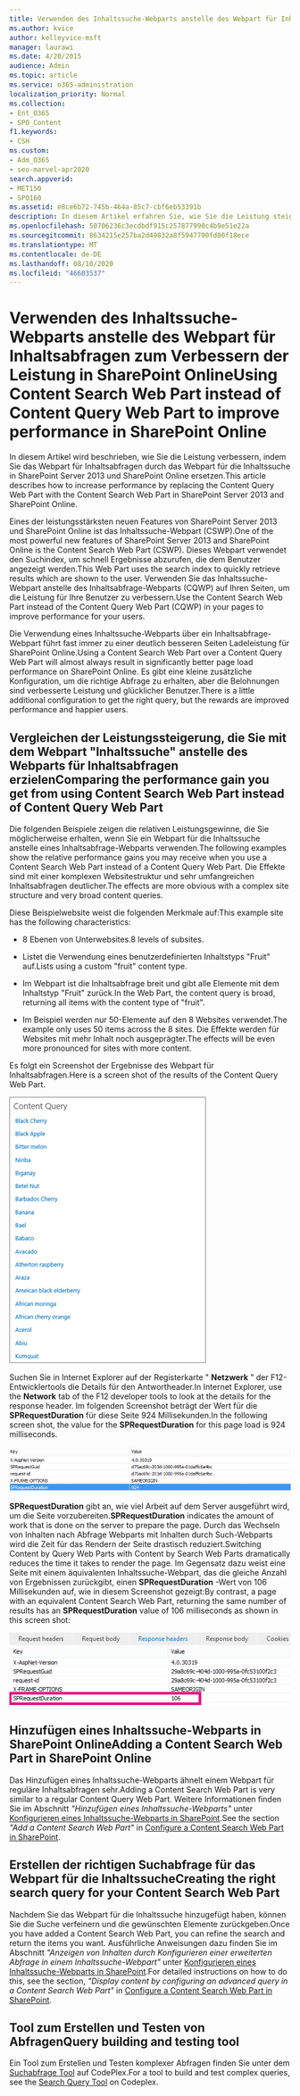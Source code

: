 ```yaml
---
title: Verwenden des Inhaltssuche-Webparts anstelle des Webpart für Inhaltsabfragen zum Verbessern der Leistung in SharePoint Online
ms.author: kvice
author: kelleyvice-msft
manager: laurawi
ms.date: 4/20/2015
audience: Admin
ms.topic: article
ms.service: o365-administration
localization_priority: Normal
ms.collection:
- Ent_O365
- SPO_Content
f1.keywords:
- CSH
ms.custom:
- Adm_O365
- seo-marvel-apr2020
search.appverid:
- MET150
- SPO160
ms.assetid: e8ce6b72-745b-464a-85c7-cbf6eb53391b
description: In diesem Artikel erfahren Sie, wie Sie die Leistung steigern, indem Sie das Webpart für Inhaltsabfragen durch das Webpart für die Inhaltssuche in SharePoint Server 2013 und SharePoint Online ersetzen.
ms.openlocfilehash: 50706236c3ecdbdf915c257877990c4b9e51e22a
ms.sourcegitcommit: 8634215e257ba2d49832a8f5947700fd00f18ece
ms.translationtype: MT
ms.contentlocale: de-DE
ms.lasthandoff: 08/10/2020
ms.locfileid: "46603537"
---
```

# <a name="using-content-search-web-part-instead-of-content-query-web-part-to-improve-performance-in-sharepoint-online"></a><span data-ttu-id="e67cf-103">Verwenden des Inhaltssuche-Webparts anstelle des Webpart für Inhaltsabfragen zum Verbessern der Leistung in SharePoint Online</span><span class="sxs-lookup"><span data-stu-id="e67cf-103">Using Content Search Web Part instead of Content Query Web Part to improve performance in SharePoint Online</span></span>

<span data-ttu-id="e67cf-104">In diesem Artikel wird beschrieben, wie Sie die Leistung verbessern, indem Sie das Webpart für Inhaltsabfragen durch das Webpart für die Inhaltssuche in SharePoint Server 2013 und SharePoint Online ersetzen.</span><span class="sxs-lookup"><span data-stu-id="e67cf-104">This article describes how to increase performance by replacing the Content Query Web Part with the Content Search Web Part in SharePoint Server 2013 and SharePoint Online.</span></span>
  
<span data-ttu-id="e67cf-105">Eines der leistungsstärksten neuen Features von SharePoint Server 2013 und SharePoint Online ist das Inhaltssuche-Webpart (CSWP).</span><span class="sxs-lookup"><span data-stu-id="e67cf-105">One of the most powerful new features of SharePoint Server 2013 and SharePoint Online is the Content Search Web Part (CSWP).</span></span> <span data-ttu-id="e67cf-106">Dieses Webpart verwendet den Suchindex, um schnell Ergebnisse abzurufen, die dem Benutzer angezeigt werden.</span><span class="sxs-lookup"><span data-stu-id="e67cf-106">This Web Part uses the search index to quickly retrieve results which are shown to the user.</span></span> <span data-ttu-id="e67cf-107">Verwenden Sie das Inhaltssuche-Webpart anstelle des Inhaltsabfrage-Webparts (CQWP) auf Ihren Seiten, um die Leistung für Ihre Benutzer zu verbessern.</span><span class="sxs-lookup"><span data-stu-id="e67cf-107">Use the Content Search Web Part instead of the Content Query Web Part (CQWP) in your pages to improve performance for your users.</span></span>
  
<span data-ttu-id="e67cf-108">Die Verwendung eines Inhaltssuche-Webparts über ein Inhaltsabfrage-Webpart führt fast immer zu einer deutlich besseren Seiten Ladeleistung für SharePoint Online.</span><span class="sxs-lookup"><span data-stu-id="e67cf-108">Using a Content Search Web Part over a Content Query Web Part will almost always result in significantly better page load performance on SharePoint Online.</span></span> <span data-ttu-id="e67cf-109">Es gibt eine kleine zusätzliche Konfiguration, um die richtige Abfrage zu erhalten, aber die Belohnungen sind verbesserte Leistung und glücklicher Benutzer.</span><span class="sxs-lookup"><span data-stu-id="e67cf-109">There is a little additional configuration to get the right query, but the rewards are improved performance and happier users.</span></span>
  
## <a name="comparing-the-performance-gain-you-get-from-using-content-search-web-part-instead-of-content-query-web-part"></a><span data-ttu-id="e67cf-110">Vergleichen der Leistungssteigerung, die Sie mit dem Webpart "Inhaltssuche" anstelle des Webparts für Inhaltsabfragen erzielen</span><span class="sxs-lookup"><span data-stu-id="e67cf-110">Comparing the performance gain you get from using Content Search Web Part instead of Content Query Web Part</span></span>

<span data-ttu-id="e67cf-111">Die folgenden Beispiele zeigen die relativen Leistungsgewinne, die Sie möglicherweise erhalten, wenn Sie ein Webpart für die Inhaltssuche anstelle eines Inhaltsabfrage-Webparts verwenden.</span><span class="sxs-lookup"><span data-stu-id="e67cf-111">The following examples show the relative performance gains you may receive when you use a Content Search Web Part instead of a Content Query Web Part.</span></span> <span data-ttu-id="e67cf-112">Die Effekte sind mit einer komplexen Websitestruktur und sehr umfangreichen Inhaltsabfragen deutlicher.</span><span class="sxs-lookup"><span data-stu-id="e67cf-112">The effects are more obvious with a complex site structure and very broad content queries.</span></span>
  
<span data-ttu-id="e67cf-113">Diese Beispielwebsite weist die folgenden Merkmale auf:</span><span class="sxs-lookup"><span data-stu-id="e67cf-113">This example site has the following characteristics:</span></span>
  
- <span data-ttu-id="e67cf-114">8 Ebenen von Unterwebsites.</span><span class="sxs-lookup"><span data-stu-id="e67cf-114">8 levels of subsites.</span></span>
    
- <span data-ttu-id="e67cf-115">Listet die Verwendung eines benutzerdefinierten Inhaltstyps "Fruit" auf.</span><span class="sxs-lookup"><span data-stu-id="e67cf-115">Lists using a custom "fruit" content type.</span></span>
    
- <span data-ttu-id="e67cf-116">Im Webpart ist die Inhaltsabfrage breit und gibt alle Elemente mit dem Inhaltstyp "Fruit" zurück.</span><span class="sxs-lookup"><span data-stu-id="e67cf-116">In the Web Part, the content query is broad, returning all items with the content type of "fruit".</span></span>
    
- <span data-ttu-id="e67cf-117">Im Beispiel werden nur 50-Elemente auf den 8 Websites verwendet.</span><span class="sxs-lookup"><span data-stu-id="e67cf-117">The example only uses 50 items across the 8 sites.</span></span> <span data-ttu-id="e67cf-118">Die Effekte werden für Websites mit mehr Inhalt noch ausgeprägter.</span><span class="sxs-lookup"><span data-stu-id="e67cf-118">The effects will be even more pronounced for sites with more content.</span></span>
    
<span data-ttu-id="e67cf-119">Es folgt ein Screenshot der Ergebnisse des Webpart für Inhaltsabfragen.</span><span class="sxs-lookup"><span data-stu-id="e67cf-119">Here is a screen shot of the results of the Content Query Web Part.</span></span>
  
![Grafik mit Inhaltsabfrage für WebPart](media/b3d41f20-dfe5-46ed-9c0a-31057e82de33.png)
  
<span data-ttu-id="e67cf-121">Suchen Sie in Internet Explorer auf der Registerkarte " **Netzwerk** " der F12-Entwicklertools die Details für den Antwortheader.</span><span class="sxs-lookup"><span data-stu-id="e67cf-121">In Internet Explorer, use the **Network** tab of the F12 developer tools to look at the details for the response header.</span></span> <span data-ttu-id="e67cf-122">Im folgenden Screenshot beträgt der Wert für die **SPRequestDuration** für diese Seite 924 Millisekunden.</span><span class="sxs-lookup"><span data-stu-id="e67cf-122">In the following screen shot, the value for the **SPRequestDuration** for this page load is 924 milliseconds.</span></span> 
  
![Screenshot mit Anforderungsdauer von 924](media/343571f2-a249-4de2-bc11-2cee93498aea.png)
  
 <span data-ttu-id="e67cf-124">**SPRequestDuration** gibt an, wie viel Arbeit auf dem Server ausgeführt wird, um die Seite vorzubereiten.</span><span class="sxs-lookup"><span data-stu-id="e67cf-124">**SPRequestDuration** indicates the amount of work that is done on the server to prepare the page.</span></span> <span data-ttu-id="e67cf-125">Durch das Wechseln von Inhalten nach Abfrage Webparts mit Inhalten durch Such-Webparts wird die Zeit für das Rendern der Seite drastisch reduziert.</span><span class="sxs-lookup"><span data-stu-id="e67cf-125">Switching Content by Query Web Parts with Content by Search Web Parts dramatically reduces the time it takes to render the page.</span></span> <span data-ttu-id="e67cf-126">Im Gegensatz dazu weist eine Seite mit einem äquivalenten Inhaltssuche-Webpart, das die gleiche Anzahl von Ergebnissen zurückgibt, einen **SPRequestDuration** -Wert von 106 Millisekunden auf, wie in diesem Screenshot gezeigt:</span><span class="sxs-lookup"><span data-stu-id="e67cf-126">By contrast, a page with an equivalent Content Search Web Part, returning the same number of results has an **SPRequestDuration** value of 106 milliseconds as shown in this screen shot:</span></span> 
  
![Screenshot mit Anforderungsdauer von 106](media/b46387ac-660d-4e5e-a11c-cc430e912962.png)
  
## <a name="adding-a-content-search-web-part-in-sharepoint-online"></a><span data-ttu-id="e67cf-128">Hinzufügen eines Inhaltssuche-Webparts in SharePoint Online</span><span class="sxs-lookup"><span data-stu-id="e67cf-128">Adding a Content Search Web Part in SharePoint Online</span></span>

<span data-ttu-id="e67cf-129">Das Hinzufügen eines Inhaltssuche-Webparts ähnelt einem Webpart für reguläre Inhaltsabfragen sehr.</span><span class="sxs-lookup"><span data-stu-id="e67cf-129">Adding a Content Search Web Part is very similar to a regular Content Query Web Part.</span></span> <span data-ttu-id="e67cf-130">Weitere Informationen finden Sie im Abschnitt *"Hinzufügen eines Inhaltssuche-Webparts"* unter [Konfigurieren eines Inhaltssuche-Webparts in SharePoint](https://support.office.com/article/Configure-a-Content-Search-Web-Part-in-SharePoint-0dc16de1-dbe4-462b-babb-bf8338c36c9a).</span><span class="sxs-lookup"><span data-stu-id="e67cf-130">See the section  *"Add a Content Search Web Part"*  in [Configure a Content Search Web Part in SharePoint](https://support.office.com/article/Configure-a-Content-Search-Web-Part-in-SharePoint-0dc16de1-dbe4-462b-babb-bf8338c36c9a).</span></span>
  
## <a name="creating-the-right-search-query-for-your-content-search-web-part"></a><span data-ttu-id="e67cf-131">Erstellen der richtigen Suchabfrage für das Webpart für die Inhaltssuche</span><span class="sxs-lookup"><span data-stu-id="e67cf-131">Creating the right search query for your Content Search Web Part</span></span>

<span data-ttu-id="e67cf-132">Nachdem Sie das Webpart für die Inhaltssuche hinzugefügt haben, können Sie die Suche verfeinern und die gewünschten Elemente zurückgeben.</span><span class="sxs-lookup"><span data-stu-id="e67cf-132">Once you have added a Content Search Web Part, you can refine the search and return the items you want.</span></span> <span data-ttu-id="e67cf-133">Ausführliche Anweisungen dazu finden Sie im Abschnitt *"Anzeigen von Inhalten durch Konfigurieren einer erweiterten Abfrage in einem Inhaltssuche-Webpart"* unter [Konfigurieren eines Inhaltssuche-Webparts in SharePoint](https://support.office.com/article/Configure-a-Content-Search-Web-Part-in-SharePoint-0dc16de1-dbe4-462b-babb-bf8338c36c9a).</span><span class="sxs-lookup"><span data-stu-id="e67cf-133">For detailed instructions on how to do this, see the section,  *"Display content by configuring an advanced query in a Content Search Web Part"*  in [Configure a Content Search Web Part in SharePoint](https://support.office.com/article/Configure-a-Content-Search-Web-Part-in-SharePoint-0dc16de1-dbe4-462b-babb-bf8338c36c9a).</span></span>
  
## <a name="query-building-and-testing-tool"></a><span data-ttu-id="e67cf-134">Tool zum Erstellen und Testen von Abfragen</span><span class="sxs-lookup"><span data-stu-id="e67cf-134">Query building and testing tool</span></span>

<span data-ttu-id="e67cf-135">Ein Tool zum Erstellen und Testen komplexer Abfragen finden Sie unter dem [Suchabfrage Tool](https://sp2013searchtool.codeplex.com/) auf CodePlex.</span><span class="sxs-lookup"><span data-stu-id="e67cf-135">For a tool to build and test complex queries, see the [Search Query Tool](https://sp2013searchtool.codeplex.com/) on Codeplex.</span></span> 
  

